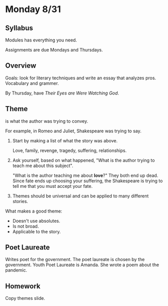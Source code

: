 # Monday 8/31

## Syllabus

Modules has everything you need.

Assignments are due Mondays and Thursdays.

## Overview

Goals: look for literary techniques and write an essay that analyzes pros. Vocabulary and grammer.

By Thursday, have *Their Eyes are Were Watching God*. 

## Theme

is what the author was trying to convey.

For example, in Romeo and Juliet, Shakespeare was trying to say. 

1. Start by making a list of what the story was above. 

   Love, family, revenge, tragedy, suffering, relationships.

2. Ask yourself, based on what happened, "What is the author trying to teach me about this subject". 

   "What is the author teaching me about **love**?" They both end up dead. Since fate ends up choosing your suffering, the Shakespeare is trying to tell me that  you must accept your fate.

3. Themes should be universal and can be applied to many different stories.

What makes a good theme:

- Doesn't use absolutes.
- Is not broad.
- Applicable to the story.

## Poet Laureate

Writes poet for the government. The poet laureate is chosen by the government. Youth Poet Laureate is Amanda. She wrote a poem about the pandemic.

## Homework

Copy themes slide.